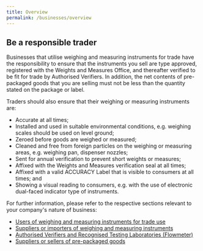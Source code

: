 ```yaml
---
title: Overview
permalink: /businesses/overview
---
```


## Be a responsible trader

Businesses that utilise weighing and measuring instruments for trade have the responsibility to ensure that the instruments you sell are type approved, registered with the Weights and Measures Office, and thereafter verified to be fit for trade by Authorised Verifiers. In addition, the net contents of pre-packaged goods that you are selling must not be less than the quantity stated on the  package  or  label.

Traders should also ensure that their weighing or measuring instruments are:

- Accurate at all times;
- Installed and used in suitable environmental conditions, e.g. weighing scales should be used on level ground;
- Zeroed before goods are weighed or measured; 
- Cleaned and free from foreign particles on the weighing or measuring areas, e.g. weighing pan, dispenser nozzles;
- Sent for annual verification to prevent short weights or measures; 
- Affixed with the Weights and Measures verification seal at all times; 
- Affixed with a valid ACCURACY Label that is visible to consumers at all times; and
- Showing a visual reading to consumers, e.g. with the use of electronic dual-faced indicator type of instruments. 

For further information, please refer to the respective sections relevant to your company's nature of business:
- [Users of weighing and measuring instruments for trade use](/businesses/users-of-weighing-and-measuring-instruments-for-trade-use)
- [Suppliers or importers of weighing and measuring instruments](/businesses/suppliers-or-importers-of-weighing-and-measuring-instruments)
- [Authorised Verifiers and Recognised Testing Laboratories (Flowmeter)](/businesses/authorised-verifiers-and-recognised-testing-laboratories)
- [Suppliers or sellers of pre-packaged goods](/conformity-assessment-body/suppliers-or-sellers-of-prepackaged-goods)
